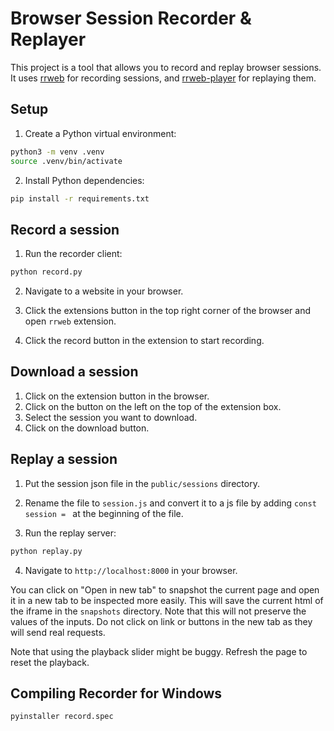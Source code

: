 # Browser Session Recorder & Replayer
This project is a tool that allows you to record and replay browser sessions. It uses [rrweb](https://github.com/rrweb-io/rrweb) for recording sessions, and [rrweb-player](https://github.com/rrweb-io/rrweb-player) for replaying them.

## Setup
1. Create a Python virtual environment:
```bash
python3 -m venv .venv
source .venv/bin/activate
```

2. Install Python dependencies:
```bash
pip install -r requirements.txt
```

## Record a session
1. Run the recorder client:
```bash
python record.py
```

2. Navigate to a website in your browser.

3. Click the extensions button in the top right corner of the browser and open `rrweb` extension.

4. Click the record button in the extension to start recording.

## Download a session
1. Click on the extension button in the browser.
2. Click on the button on the left on the top of the extension box.
3. Select the session you want to download.
4. Click on the download button.

## Replay a session
1. Put the session json file in the `public/sessions` directory.

2. Rename the file to `session.js` and convert it to a js file by adding `const session = ` at the beginning of the file.

3. Run the replay server:
```bash
python replay.py
```
4. Navigate to `http://localhost:8000` in your browser.

You can click on "Open in new tab" to snapshot the current page and open it in a new tab to be inspected more easily. This will save the current html of the iframe in the `snapshots` directory. Note that this will not preserve the values of the inputs. Do not click on link or buttons in the new tab as they will send real requests.

Note that using the playback slider might be buggy. Refresh the page to reset the playback.

## Compiling Recorder for Windows
```bash
pyinstaller record.spec
```
